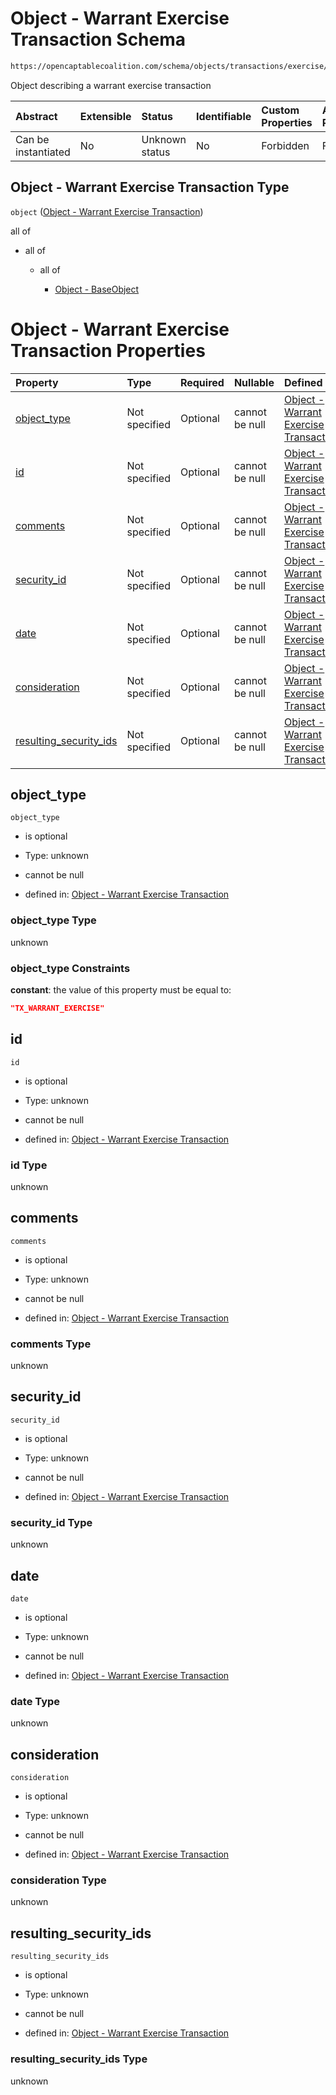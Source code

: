 # Object - Warrant Exercise Transaction Schema

```txt
https://opencaptablecoalition.com/schema/objects/transactions/exercise/warrant_exercise
```

Object describing a warrant exercise transaction

| Abstract            | Extensible | Status         | Identifiable | Custom Properties | Additional Properties | Access Restrictions | Defined In                                                                                                                   |
| :------------------ | :--------- | :------------- | :----------- | :---------------- | :-------------------- | :------------------ | :--------------------------------------------------------------------------------------------------------------------------- |
| Can be instantiated | No         | Unknown status | No           | Forbidden         | Forbidden             | none                | [WarrantExercise.schema.json](../../schema/objects/transactions/exercise/WarrantExercise.schema.json "open original schema") |

## Object - Warrant Exercise Transaction Type

`object` ([Object - Warrant Exercise Transaction](warrantexercise.md))

all of

*   all of

    *   all of

        *   [Object - BaseObject](basetransaction-allof-object---baseobject.md "check type definition")

# Object - Warrant Exercise Transaction Properties

| Property                                          | Type          | Required | Nullable       | Defined by                                                                                                                                                                                                                 |
| :------------------------------------------------ | :------------ | :------- | :------------- | :------------------------------------------------------------------------------------------------------------------------------------------------------------------------------------------------------------------------- |
| [object_type](#object_type)                       | Not specified | Optional | cannot be null | [Object - Warrant Exercise Transaction](warrantexercise-properties-object_type.md "https://opencaptablecoalition.com/schema/objects/transactions/exercise/warrant_exercise#/properties/object_type")                       |
| [id](#id)                                         | Not specified | Optional | cannot be null | [Object - Warrant Exercise Transaction](warrantexercise-properties-id.md "https://opencaptablecoalition.com/schema/objects/transactions/exercise/warrant_exercise#/properties/id")                                         |
| [comments](#comments)                             | Not specified | Optional | cannot be null | [Object - Warrant Exercise Transaction](warrantexercise-properties-comments.md "https://opencaptablecoalition.com/schema/objects/transactions/exercise/warrant_exercise#/properties/comments")                             |
| [security_id](#security_id)                       | Not specified | Optional | cannot be null | [Object - Warrant Exercise Transaction](warrantexercise-properties-security_id.md "https://opencaptablecoalition.com/schema/objects/transactions/exercise/warrant_exercise#/properties/security_id")                       |
| [date](#date)                                     | Not specified | Optional | cannot be null | [Object - Warrant Exercise Transaction](warrantexercise-properties-date.md "https://opencaptablecoalition.com/schema/objects/transactions/exercise/warrant_exercise#/properties/date")                                     |
| [consideration](#consideration)                   | Not specified | Optional | cannot be null | [Object - Warrant Exercise Transaction](warrantexercise-properties-consideration.md "https://opencaptablecoalition.com/schema/objects/transactions/exercise/warrant_exercise#/properties/consideration")                   |
| [resulting_security_ids](#resulting_security_ids) | Not specified | Optional | cannot be null | [Object - Warrant Exercise Transaction](warrantexercise-properties-resulting_security_ids.md "https://opencaptablecoalition.com/schema/objects/transactions/exercise/warrant_exercise#/properties/resulting_security_ids") |

## object_type



`object_type`

*   is optional

*   Type: unknown

*   cannot be null

*   defined in: [Object - Warrant Exercise Transaction](warrantexercise-properties-object_type.md "https://opencaptablecoalition.com/schema/objects/transactions/exercise/warrant_exercise#/properties/object_type")

### object_type Type

unknown

### object_type Constraints

**constant**: the value of this property must be equal to:

```json
"TX_WARRANT_EXERCISE"
```

## id



`id`

*   is optional

*   Type: unknown

*   cannot be null

*   defined in: [Object - Warrant Exercise Transaction](warrantexercise-properties-id.md "https://opencaptablecoalition.com/schema/objects/transactions/exercise/warrant_exercise#/properties/id")

### id Type

unknown

## comments



`comments`

*   is optional

*   Type: unknown

*   cannot be null

*   defined in: [Object - Warrant Exercise Transaction](warrantexercise-properties-comments.md "https://opencaptablecoalition.com/schema/objects/transactions/exercise/warrant_exercise#/properties/comments")

### comments Type

unknown

## security_id



`security_id`

*   is optional

*   Type: unknown

*   cannot be null

*   defined in: [Object - Warrant Exercise Transaction](warrantexercise-properties-security_id.md "https://opencaptablecoalition.com/schema/objects/transactions/exercise/warrant_exercise#/properties/security_id")

### security_id Type

unknown

## date



`date`

*   is optional

*   Type: unknown

*   cannot be null

*   defined in: [Object - Warrant Exercise Transaction](warrantexercise-properties-date.md "https://opencaptablecoalition.com/schema/objects/transactions/exercise/warrant_exercise#/properties/date")

### date Type

unknown

## consideration



`consideration`

*   is optional

*   Type: unknown

*   cannot be null

*   defined in: [Object - Warrant Exercise Transaction](warrantexercise-properties-consideration.md "https://opencaptablecoalition.com/schema/objects/transactions/exercise/warrant_exercise#/properties/consideration")

### consideration Type

unknown

## resulting_security_ids



`resulting_security_ids`

*   is optional

*   Type: unknown

*   cannot be null

*   defined in: [Object - Warrant Exercise Transaction](warrantexercise-properties-resulting_security_ids.md "https://opencaptablecoalition.com/schema/objects/transactions/exercise/warrant_exercise#/properties/resulting_security_ids")

### resulting_security_ids Type

unknown
